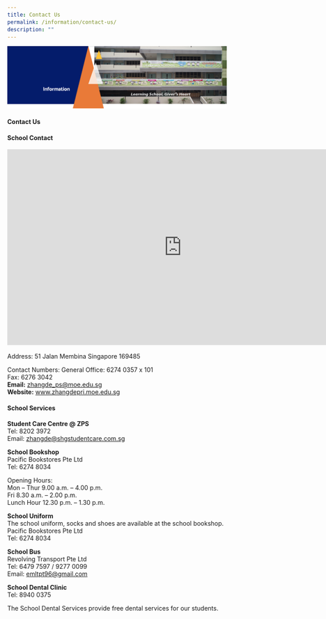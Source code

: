 ```yaml
---
title: Contact Us
permalink: /information/contact-us/
description: ""
---
```

<img src="/images/Information.png">
<h4><strong>Contact Us</strong></h4>
<h4>School Contact</h4>
<p><iframe src="https://www.google.com/maps/embed?pb=!1m18!1m12!1m3!1d3988.815598150854!2d103.82400431475396!3d1.284577999063074!2m3!1f0!2f0!3f0!3m2!1i1024!2i768!4f13.1!3m3!1m2!1s0x31da197c1ee9c1ab%3A0x125c0f6153e36871!2sZhangde+Primary+School!5e0!3m2!1sen!2ssg!4v1548927475977" width="800" height="450" frameborder="0" allowfullscreen="allowfullscreen" data-mce-fragment="1"></iframe></p>
<p>Address: 51 Jalan Membina Singapore 169485</p>
<p>Contact Numbers: General Office: 6274 0357 x 101<br>Fax: 6276 3042<br><strong>Email:</strong>&nbsp;<a href="mailto:zhangde_ps@moe.edu.sg" target="">zhangde_ps@moe.edu.sg</a><br><strong>Website:</strong>&nbsp;<a href="http://www.zhangdepri.moe.edu.sg/" target="">www.zhangdepri.moe.edu.sg</a></p>
<h4>School Services</h4>
<p><strong>Student Care Centre @ ZPS<br></strong>Tel: 8202 3972<br>Email: <a href="mailto:zhangde@shgstudentcare.com.sg">zhangde@shgstudentcare.com.sg</a></p>
<p><strong>School Bookshop<br></strong>Pacific Bookstores Pte Ltd<br>Tel: 6274 8034</p>
<p>Opening Hours:<br>Mon – Thur 9.00 a.m. – 4.00 p.m.<br>Fri 8.30 a.m. – 2.00 p.m.<br>Lunch Hour 12.30 p.m. – 1.30 p.m.</p>
<p><strong>School Uniform<br></strong>The school uniform, socks and shoes are available at the school bookshop.<br>Pacific Bookstores Pte Ltd<br>Tel: 6274 8034</p>
<p><strong>School Bus<br></strong>Revolving Transport Pte Ltd<br>Tel: 6479 7597 / 9277 0099<br>Email: <a href="mailto:emltpt96@gmail.com">emltpt96@gmail.com</a></p>
<p><strong>School Dental Clinic<br></strong>Tel: 8940 0375</p>
<p>The School Dental Services provide free dental services for our students.</p>